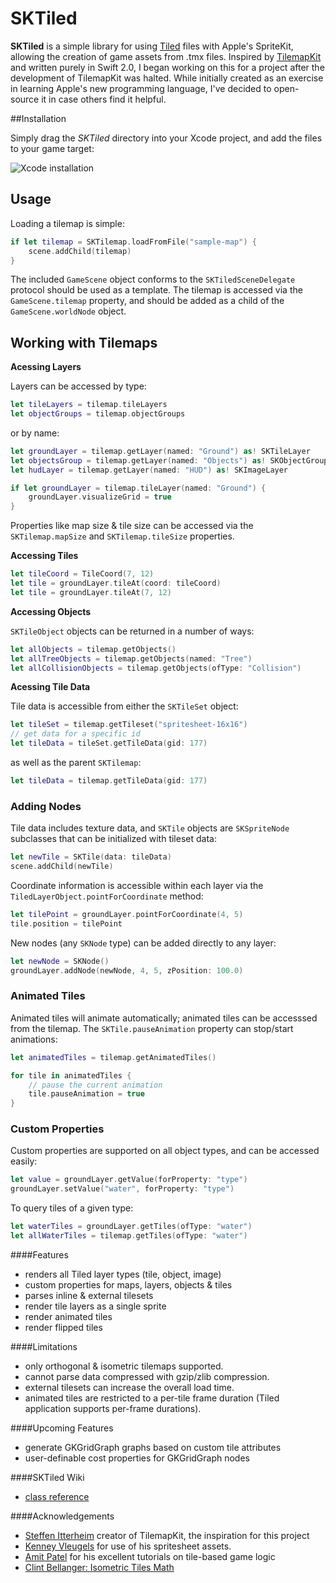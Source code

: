 # SKTiled

**SKTiled** is a simple library for using [Tiled](http://www.mapeditor.org) files with Apple's SpriteKit, allowing the creation of game assets from .tmx files. Inspired by [TilemapKit](http://tilemapkit.com) and written purely in Swift 2.0, I began working on this for a project after the development of TilemapKit was halted. While initially created as an exercise in learning Apple's new programming language, I've decided to open-source it in case others find it helpful.  


##Installation

Simply drag the *SKTiled* directory into your Xcode project, and add the files to your game target:

![Xcode installation](https://github.com/mfessenden/SKTiled/blob/master/doc/installation.png)


## Usage

Loading a tilemap is simple:

```swift
if let tilemap = SKTilemap.loadFromFile("sample-map") {
    scene.addChild(tilemap)
}
```

The included `GameScene` object conforms to the `SKTiledSceneDelegate` protocol should be used as a template. The tilemap is accessed via the `GameScene.tilemap` property, and should be added as a child of the `GameScene.worldNode` object.


## Working with Tilemaps


**Acessing Layers**


Layers can be accessed by type:

```swift
let tileLayers = tilemap.tileLayers
let objectGroups = tilemap.objectGroups
```

or by name:

```swift
let groundLayer = tilemap.getLayer(named: "Ground") as! SKTileLayer
let objectsGroup = tilemap.getLayer(named: "Objects") as! SKObjectGroup
let hudLayer = tilemap.getLayer(named: "HUD") as! SKImageLayer

if let groundLayer = tilemap.tileLayer(named: "Ground") {
    groundLayer.visualizeGrid = true
}
```

Properties like map size & tile size can be accessed via the `SKTilemap.mapSize` and `SKTilemap.tileSize` properties.


**Accessing Tiles**

```swift
let tileCoord = TileCoord(7, 12)
let tile = groundLayer.tileAt(coord: tileCoord)
let tile = groundLayer.tileAt(7, 12)
```


**Accessing Objects**

`SKTileObject` objects can be returned in a number of ways:

```swift
let allObjects = tilemap.getObjects()
let allTreeObjects = tilemap.getObjects(named: "Tree")
let allCollisionObjects = tilemap.getObjects(ofType: "Collision")
```

**Acessing Tile Data**

Tile data is accessible from either the `SKTileSet` object:

```swift
let tileSet = tilemap.getTileset("spritesheet-16x16")
// get data for a specific id
let tileData = tileSet.getTileData(gid: 177)
```


as well as the parent `SKTilemap`:

```swift
let tileData = tilemap.getTileData(gid: 177)
```


### Adding Nodes

Tile data includes texture data, and `SKTile` objects are `SKSpriteNode` subclasses that can be initialized with tileset data:

```swift
let newTile = SKTile(data: tileData)
scene.addChild(newTile)
```

Coordinate information is accessible within each layer via the `TiledLayerObject.pointForCoordinate` method:

```swift
let tilePoint = groundLayer.pointForCoordinate(4, 5)
tile.position = tilePoint
```

New nodes (any `SKNode` type) can be added directly to any layer:


```swift
let newNode = SKNode()
groundLayer.addNode(newNode, 4, 5, zPosition: 100.0)
```

### Animated Tiles

Animated tiles will animate automatically; animated tiles can be accesssed from the tilemap. The `SKTile.pauseAnimation` property can stop/start animations:

```swift
let animatedTiles = tilemap.getAnimatedTiles()

for tile in animatedTiles {
    // pause the current animation
    tile.pauseAnimation = true
}
```


### Custom Properties

Custom properties are supported on all object types, and can be accessed easily:

```swift
let value = groundLayer.getValue(forProperty: "type")
groundLayer.setValue("water", forProperty: "type")
```

To query tiles of a given type:

```swift
let waterTiles = groundLayer.getTiles(ofType: "water")
let allWaterTiles = tilemap.getTiles(ofType: "water")
```

####Features

- renders all Tiled layer types (tile, object, image)
- custom properties for maps, layers, objects & tiles
- parses inline & external tilesets
- render tile layers as a single sprite
- render animated tiles
- render flipped tiles


####Limitations

- only orthogonal & isometric tilemaps supported.
- cannot parse data compressed with gzip/zlib compression.
- external tilesets can increase the overall load time.
- animated tiles are restricted to a per-tile frame duration (Tiled application supports per-frame durations).


####Upcoming Features

- generate GKGridGraph graphs based on custom tile attributes
- user-definable cost properties for GKGridGraph nodes


####SKTiled Wiki

- [class reference](https://github.com/mfessenden/SKTiled/wiki/Class-Reference)


####Acknowledgements

- [Steffen Itterheim](http://www.learn-cocos2d.com) creator of TilemapKit, the inspiration for this project
- [Kenney Vleugels](http://www.kenney.nl) for use of his spritesheet assets.
- [Amit Patel](http://www-cs-students.stanford.edu/~amitp/gameprog.html) for his excellent tutorials on tile-based game logic
- [Clint Bellanger: Isometric Tiles Math](http://clintbellanger.net/articles/isometric_math/)
